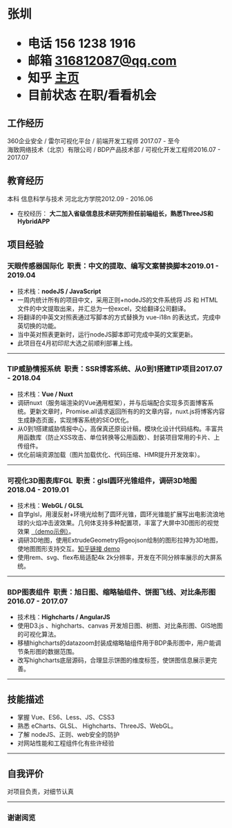 <h1>
  <span>张圳</span>
  <ul>
    <li><span>电话 </span>156 1238 1916</li>
    <li><span>邮箱 </span> <a href="mailto:316812087@qq.com">316812087@qq.com</a></li>
    <li><span>知乎 </span> <a href="https://www.zhihu.com/people/zhang-zhen-37-18/posts">主页</a></li>
    <li><span>目前状态 </span> 在职/看看机会</li>
  </ul>
</h1>

## 工作经历

360企业安全 / 雷尔可视化平台 / 前端开发工程师 <span class="right">2017.07 - 至今</span><br>
海致网络技术（北京）有限公司 / BDP产品技术部 / 可视化开发工程师<span class="right">2016.07 - 2017.07</span>

## 教育经历

本科 信息科学与技术 河北北方学院<span class="right">2012.09 - 2016.06</span><br>
* 在校经历： **大二加入省级信息技术研究所担任前端组长，熟悉ThreeJS和HybridAPP**

## 项目经验

### 天眼传感器国际化<span class="role">&nbsp;&nbsp;职责：中文的提取、编写文案替换脚本</span><span class="right">2019.01 - 2019.04</span>
* 技术栈：**nodeJS / JavaScript**
* 一周内统计所有的项目中文，采用正则+nodeJS的文件系统将 JS 和 HTML 文件的中文提取出来，并汇总为一份excel，交给翻译公司翻译。
* 将翻译的中英文对照表通过写脚本的方式替换为 vue-i18n 的表达式，完成中英切换的功能。
* 当中英对照表更新时，运行nodeJS脚本即可完成中英的文案更新。
* 此项目在4月初印尼大选之前顺利部署上线。

---

### TIP威胁情报系统<span class="role">&nbsp;&nbsp;职责：SSR博客系统、从0到1搭建TIP项目</span><span class="right">2017.07 - 2018.04</span>
* 技术栈：**Vue / Nuxt**
* 调研nuxt（服务端渲染的Vue通用框架），并与后端配合实现多页面博客系统。更新文章时，Promise.all请求返回所有的的文章内容，nuxt.js将博客内容生成静态页面，实现博客系统的SEO优化。
* 从0到1搭建威胁情报中心，高保真还原设计稿，模块化设计代码结构。丰富共用函数库（防止XSS攻击、单位转换等公用函数）、封装项目常用的卡片、上传组件。
* 优化前端资源加载（图片加载优化、代码压缩、HMR提升开发效率）。

---

### 可视化3D图表库FGL<span class="role">&nbsp;&nbsp;职责：glsl圆环光锥组件，调研3D地图</span><span class="right">2018.04 - 2019.01</span>
* 技术栈：**WebGL / GLSL**
* 自学glsl，用漫反射+环境光绘制了圆环光锥，圆环光锥能扩展写出电影流浪地球的火焰冲击波效果。几何体支持多种配置项，丰富了大屏中3D图形的视觉效果 <a href="https://codepen.io/aprildove/pen/pZzMJZ">（demo示例）</a>。
* 调研3D地图，使用ExtrudeGeometry将geojson绘制的图形拉抻为3D地图，使地图图形支持交互。<a href="https://zhuanlan.zhihu.com/p/36888256">知乎链接</a><a href="https://codepen.io/aprildove/pen/GdGaEX"> demo </a>
* 使用rem、svg、flex布局适配4k 2k分辨率，开发在不同分辨率展示的大屏系统。

---

### BDP图表组件<span class="role">&nbsp;&nbsp;职责：旭日图、缩略轴组件、饼图飞线、对比条形图</span><span class="right">2016.07 - 2017.07</span>
* 技术栈：**Highcharts / AngularJS**
* 使用D3.js 、highcharts、canvas 开发旭日图、树图、对比条形图、GIS地图的可视化算法。
* 移植highcharts的datazoom封装成缩略轴组件用于BDP条形图中，用户能调节条形图的数据范围。
* 改写highcharts底层源码，合理显示饼图的维度标签，使饼图信息展示更完善。
  
---

## 技能描述
* 掌握 Vue、ES6、Less、JS、CSS3
* 熟悉 eCharts、GLSL、 Highcharts、ThreeJS、WebGL。
* 了解 nodeJS、正则、web安全的防护
* 对网站性能和工程组件化有些许经验

---

## 自我评价
 对项目负责，对细节认真

---

### <span class="footer">谢谢阅览</span>
